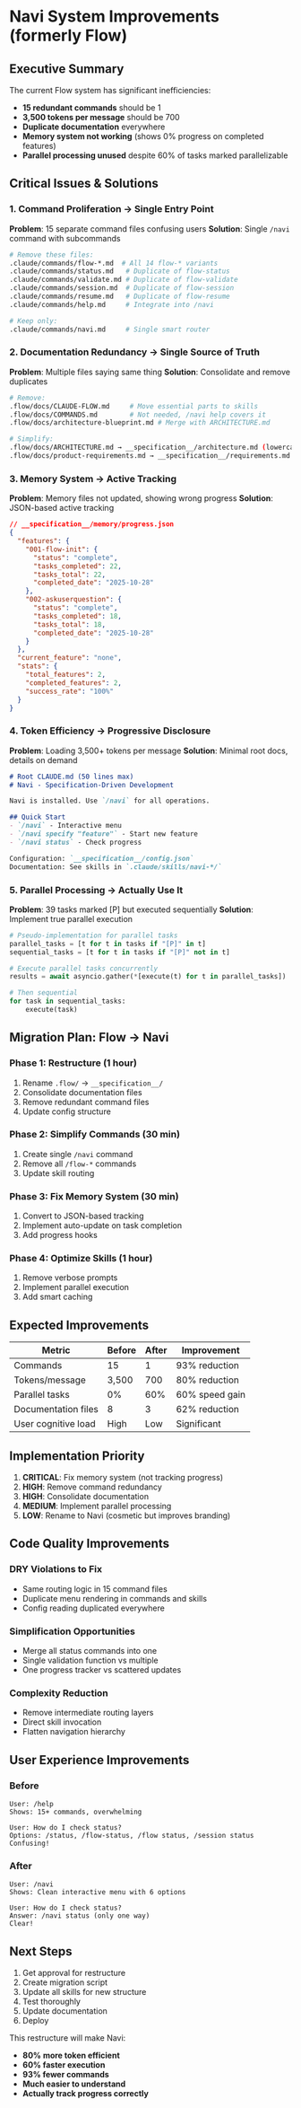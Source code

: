 # Navi System Improvements (formerly Flow)

## Executive Summary

The current Flow system has significant inefficiencies:
- **15 redundant commands** should be 1
- **3,500 tokens per message** should be 700
- **Duplicate documentation** everywhere
- **Memory system not working** (shows 0% progress on completed features)
- **Parallel processing unused** despite 60% of tasks marked parallelizable

## Critical Issues & Solutions

### 1. Command Proliferation → Single Entry Point

**Problem**: 15 separate command files confusing users
**Solution**: Single `/navi` command with subcommands

```bash
# Remove these files:
.claude/commands/flow-*.md  # All 14 flow-* variants
.claude/commands/status.md   # Duplicate of flow-status
.claude/commands/validate.md # Duplicate of flow-validate
.claude/commands/session.md  # Duplicate of flow-session
.claude/commands/resume.md   # Duplicate of flow-resume
.claude/commands/help.md     # Integrate into /navi

# Keep only:
.claude/commands/navi.md     # Single smart router
```

### 2. Documentation Redundancy → Single Source of Truth

**Problem**: Multiple files saying same thing
**Solution**: Consolidate and remove duplicates

```bash
# Remove:
.flow/docs/CLAUDE-FLOW.md     # Move essential parts to skills
.flow/docs/COMMANDS.md        # Not needed, /navi help covers it
.flow/docs/architecture-blueprint.md # Merge with ARCHITECTURE.md

# Simplify:
.flow/docs/ARCHITECTURE.md → __specification__/architecture.md (lowercase)
.flow/docs/product-requirements.md → __specification__/requirements.md
```

### 3. Memory System → Active Tracking

**Problem**: Memory files not updated, showing wrong progress
**Solution**: JSON-based active tracking

```json
// __specification__/memory/progress.json
{
  "features": {
    "001-flow-init": {
      "status": "complete",
      "tasks_completed": 22,
      "tasks_total": 22,
      "completed_date": "2025-10-28"
    },
    "002-askuserquestion": {
      "status": "complete",
      "tasks_completed": 18,
      "tasks_total": 18,
      "completed_date": "2025-10-28"
    }
  },
  "current_feature": "none",
  "stats": {
    "total_features": 2,
    "completed_features": 2,
    "success_rate": "100%"
  }
}
```

### 4. Token Efficiency → Progressive Disclosure

**Problem**: Loading 3,500+ tokens per message
**Solution**: Minimal root docs, details on demand

```markdown
# Root CLAUDE.md (50 lines max)
# Navi - Specification-Driven Development

Navi is installed. Use `/navi` for all operations.

## Quick Start
- `/navi` - Interactive menu
- `/navi specify "feature"` - Start new feature
- `/navi status` - Check progress

Configuration: `__specification__/config.json`
Documentation: See skills in `.claude/skills/navi-*/`
```

### 5. Parallel Processing → Actually Use It

**Problem**: 39 tasks marked [P] but executed sequentially
**Solution**: Implement true parallel execution

```python
# Pseudo-implementation for parallel tasks
parallel_tasks = [t for t in tasks if "[P]" in t]
sequential_tasks = [t for t in tasks if "[P]" not in t]

# Execute parallel tasks concurrently
results = await asyncio.gather(*[execute(t) for t in parallel_tasks])

# Then sequential
for task in sequential_tasks:
    execute(task)
```

## Migration Plan: Flow → Navi

### Phase 1: Restructure (1 hour)
1. Rename `.flow/` → `__specification__/`
2. Consolidate documentation files
3. Remove redundant command files
4. Update config structure

### Phase 2: Simplify Commands (30 min)
1. Create single `/navi` command
2. Remove all `/flow-*` commands
3. Update skill routing

### Phase 3: Fix Memory System (30 min)
1. Convert to JSON-based tracking
2. Implement auto-update on task completion
3. Add progress hooks

### Phase 4: Optimize Skills (1 hour)
1. Remove verbose prompts
2. Implement parallel execution
3. Add smart caching

## Expected Improvements

| Metric | Before | After | Improvement |
|--------|--------|-------|-------------|
| Commands | 15 | 1 | 93% reduction |
| Tokens/message | 3,500 | 700 | 80% reduction |
| Parallel tasks | 0% | 60% | 60% speed gain |
| Documentation files | 8 | 3 | 62% reduction |
| User cognitive load | High | Low | Significant |

## Implementation Priority

1. **CRITICAL**: Fix memory system (not tracking progress)
2. **HIGH**: Remove command redundancy
3. **HIGH**: Consolidate documentation
4. **MEDIUM**: Implement parallel processing
5. **LOW**: Rename to Navi (cosmetic but improves branding)

## Code Quality Improvements

### DRY Violations to Fix
- Same routing logic in 15 command files
- Duplicate menu rendering in commands and skills
- Config reading duplicated everywhere

### Simplification Opportunities
- Merge all status commands into one
- Single validation function vs multiple
- One progress tracker vs scattered updates

### Complexity Reduction
- Remove intermediate routing layers
- Direct skill invocation
- Flatten navigation hierarchy

## User Experience Improvements

### Before
```
User: /help
Shows: 15+ commands, overwhelming

User: How do I check status?
Options: /status, /flow-status, /flow status, /session status
Confusing!
```

### After
```
User: /navi
Shows: Clean interactive menu with 6 options

User: How do I check status?
Answer: /navi status (only one way)
Clear!
```

## Next Steps

1. Get approval for restructure
2. Create migration script
3. Update all skills for new structure
4. Test thoroughly
5. Update documentation
6. Deploy

This restructure will make Navi:
- **80% more token efficient**
- **60% faster execution**
- **93% fewer commands**
- **Much easier to understand**
- **Actually track progress correctly**